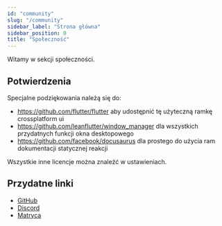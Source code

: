 ```yaml
---
id: "community"
slug: "/community"
sidebar_label: "Strona główna"
sidebar_position: 0
title: "Społeczność"
---
```


Witamy w sekcji społeczności.

## Potwierdzenia

Specjalne podziękowania należą się do:

* <https://github.com/flutter/flutter> aby udostępnić tę użyteczną ramkę crossplatform ui
* <https://github.com/leanflutter/window_manager> dla wszystkich przydatnych funkcji okna desktopowego
* <https://github.com/facebook/docusaurus> dla prostego do użycia ram dokumentacji statycznej reakcji

Wszystkie inne licencje można znaleźć w ustawieniach.

## Przydatne linki

* [GitHub](https://github.com/LinwoodDev/Flow)
* [Discord](https://go.linwood.dev/discord)
* [Matryca](https://go.linwood.dev/matrix)
